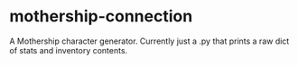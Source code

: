 # mothership-connection
A Mothership character generator. Currently just a .py that prints a raw dict of stats and inventory contents.
